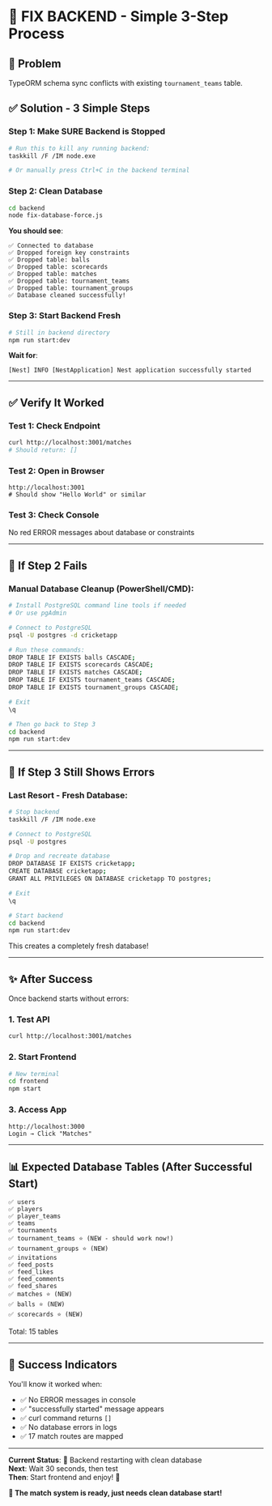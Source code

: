 # 🔧 FIX BACKEND - Simple 3-Step Process

## 🚨 **Problem**
TypeORM schema sync conflicts with existing `tournament_teams` table.

## ✅ **Solution - 3 Simple Steps**

### Step 1: Make SURE Backend is Stopped
```bash
# Run this to kill any running backend:
taskkill /F /IM node.exe

# Or manually press Ctrl+C in the backend terminal
```

### Step 2: Clean Database
```bash
cd backend
node fix-database-force.js
```

**You should see**:
```
✅ Connected to database
✅ Dropped foreign key constraints
✅ Dropped table: balls
✅ Dropped table: scorecards
✅ Dropped table: matches
✅ Dropped table: tournament_teams
✅ Dropped table: tournament_groups
✅ Database cleaned successfully!
```

### Step 3: Start Backend Fresh
```bash
# Still in backend directory
npm run start:dev
```

**Wait for**:
```
[Nest] INFO [NestApplication] Nest application successfully started
```

---

## ✅ **Verify It Worked**

### Test 1: Check Endpoint
```bash
curl http://localhost:3001/matches
# Should return: []
```

### Test 2: Open in Browser
```
http://localhost:3001
# Should show "Hello World" or similar
```

### Test 3: Check Console
No red ERROR messages about database or constraints

---

## 🎯 **If Step 2 Fails**

### Manual Database Cleanup (PowerShell/CMD):
```bash
# Install PostgreSQL command line tools if needed
# Or use pgAdmin

# Connect to PostgreSQL
psql -U postgres -d cricketapp

# Run these commands:
DROP TABLE IF EXISTS balls CASCADE;
DROP TABLE IF EXISTS scorecards CASCADE;
DROP TABLE IF EXISTS matches CASCADE;
DROP TABLE IF EXISTS tournament_teams CASCADE;
DROP TABLE IF EXISTS tournament_groups CASCADE;

# Exit
\q

# Then go back to Step 3
cd backend
npm run start:dev
```

---

## 🎯 **If Step 3 Still Shows Errors**

### Last Resort - Fresh Database:
```bash
# Stop backend
taskkill /F /IM node.exe

# Connect to PostgreSQL
psql -U postgres

# Drop and recreate database
DROP DATABASE IF EXISTS cricketapp;
CREATE DATABASE cricketapp;
GRANT ALL PRIVILEGES ON DATABASE cricketapp TO postgres;

# Exit
\q

# Start backend
cd backend
npm run start:dev
```

This creates a completely fresh database!

---

## ✨ **After Success**

Once backend starts without errors:

### 1. Test API
```bash
curl http://localhost:3001/matches
```

### 2. Start Frontend
```bash
# New terminal
cd frontend
npm start
```

### 3. Access App
```
http://localhost:3000
Login → Click "Matches"
```

---

## 📊 **Expected Database Tables (After Successful Start)**

```
✅ users
✅ players  
✅ player_teams
✅ teams
✅ tournaments
✅ tournament_teams ⭐ (NEW - should work now!)
✅ tournament_groups ⭐ (NEW)
✅ invitations
✅ feed_posts
✅ feed_likes
✅ feed_comments
✅ feed_shares
✅ matches ⭐ (NEW)
✅ balls ⭐ (NEW)
✅ scorecards ⭐ (NEW)
```

Total: 15 tables

---

## 🎉 **Success Indicators**

You'll know it worked when:
- ✅ No ERROR messages in console
- ✅ "successfully started" message appears
- ✅ curl command returns `[]`
- ✅ No database errors in logs
- ✅ 17 match routes are mapped

---

**Current Status**: 🔄 Backend restarting with clean database  
**Next**: Wait 30 seconds, then test  
**Then**: Start frontend and enjoy! 🚀

**🎯 The match system is ready, just needs clean database start!**


